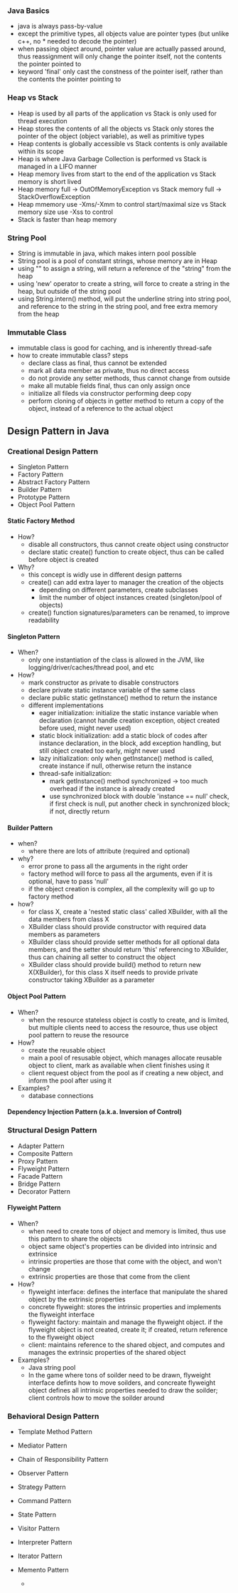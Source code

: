 ### Java Basics
- java is always pass-by-value
- except the primitive types, all objects value are pointer types (but unlike c++, no * needed to decode the pointer)
- when passing object around, pointer value are actually passed around, thus reassignment will only change the pointer itself, not the contents the pointer pointed to
- keyword 'final' only cast the constness of the pointer iself, rather than the contents the pointer pointing to


### Heap vs Stack
- Heap is used by all parts of the application  vs  Stack is only used for thread execution
- Heap stores the contents of all the objects vs Stack only stores the pointer of the object (object variable), as well as primitive types
- Heap contents is globally accessible vs Stack contents is only available within its scope
- Heap is where Java Garbage Collection is performed vs Stack is managed in a LIFO manner
- Heap memory lives from start to the end of the application vs Stack memory is short lived
- Heap memory full -> OutOfMemoryException vs Stack memory full -> StackOverflowException
- Heap mmemory use -Xms/-Xmm to control start/maximal size vs Stack memory size use -Xss to control
- Stack is faster than heap memory

### String Pool
- String is immutable in java, which makes intern pool possible
- String pool is a pool of constant strings, whose memory are in Heap
- using "" to assign a string, will return a reference of the "string" from the heap
- using 'new' operator to create a string, will force to create a string in the heap, but outside of the string pool
- using String.intern() method, will put the underline string into string pool, and reference to the string in the string pool, and free extra memory from the heap
 

### Immutable Class
- immutable class is good for caching, and is inherently thread-safe
- how to create immutable class? steps
    - declare class as final, thus cannot be extended
    - mark all data member as private, thus no direct access
    - do not provide any setter methods, thus cannot change from outside
    - make all mutable fields final, thus can only assign once
    - initialize all fileds via constructor performing deep copy
    - perform cloning of objects in getter method to return a copy of the object, instead of a reference to the actual object


## Design Pattern in Java
### Creational Design Pattern
- Singleton Pattern
- Factory Pattern
- Abstract Factory Pattern
- Builder Pattern
- Prototype Pattern
- Object Pool Pattern

#### Static Factory Method
- How?
    - disable all constructors, thus cannot create object using constructor
    - declare static create() function to create object, thus can be called before object is created
- Why?
    - this concept is widly use in different design patterns
    - create() can add extra layer to manager the creation of the objects
        - depending on different parameters, create subclasses
        - limit the number of object instances created (singleton/pool of objects)
    - create() function signatures/parameters can be renamed, to improve readability

#### Singleton Pattern
- When?
    - only one instantiation of the class is allowed in the JVM, like logging/driver/caches/thread pool, and etc
- How?
    - mark constructor as private to disable constructors
    - declare private static instance variable of the same class
    - declare public static getInstance() method to return the instance
    - different implementations
        - eager initialization: initialize the static instance variable when declaration (cannot handle creation exception, object created before used, might never used)
        - static block initialization: add a static block of codes after instance declaration, in the block, add exception handling, but still object created too early, might never used
        - lazy initialization: only when getInstance() method is called, create instance if null, otherwise return the instance
        - thread-safe initialization: 
            - mark getInstance() method synchronized -> too much overhead if the instance is already created
            - use synchronized block with double 'instance == null' check, if first check is null, put another check in synchronized block; if not, directly return

#### Builder Pattern
- when? 
    - where there are lots of attribute (required and optional)
- why? 
    - error prone to pass all the arguments in the right order
    - factory method will force to pass all the arguments, even if it is optional, have to pass 'null'
    - if the object creation is complex, all the complexity will go up to factory method
- how?
    - for class X, create a 'nested static class' called XBuilder, with all the data members from class X
    - XBuilder class should provide constructor with required data members as parameters
    - XBuilder class should provide setter methods for all optional data members, and the setter should return 'this' referencing to XBuilder, thus can chaining all setter to construct the object
    - XBuilder class should provide build() method to return new X(XBuilder), for this class X itself needs to provide private constructor taking XBuilder as a parameter

#### Object Pool Pattern
- When?
    - when the resource stateless object is costly to create, and is limited, but multiple clients need to access the resource, thus use object pool pattern to reuse the resource
- How?
    - create the reusable object
    - main a pool of resusable object, which manages allocate reusable object to client, mark as available when client finishes using it
    - client request object from the pool as if creating a new object, and inform the pool after using it
- Examples?
    - database connections

#### Dependency Injection Pattern (a.k.a. Inversion of Control)

### Structural Design Pattern
- Adapter Pattern
- Composite Pattern
- Proxy Pattern
- Flyweight Pattern
- Facade Pattern
- Bridge Pattern
- Decorator Pattern

#### Flyweight Pattern
- When?
    - when need to create tons of object and memory is limited, thus use this pattern to share the objects
    - object same object's properties can be divided into intrinsic and extrinsice
    - intrinsic properties are those that come with the object, and won't change
    - extrinsic properties are those that come from the client
- How?
    - flyweight interface: defines the interface that manipulate the shared object by the extrinsic properties
    - concrete flyweight: stores the intrinsic properties and implements the flyweight interface
    - flyweight factory: maintain and manage the flyweight object. if the flyweight object is not created, create it; if created, return reference to the flyweight object
    - client: maintains reference to the shared object, and computes and manages the extrinsic properties of the shared object
- Examples?
    - Java string pool
    - In the game where tons of soilder need to be drawn, flyweight interface defints how to move soilders, and concreate flyweight object defines all intrinsic properties needed to draw the soilder; client controls how to move the soilder around


### Behavioral Design Pattern
- Template Method Pattern
- Mediator Pattern
- Chain of Responsibility Pattern
- Observer Pattern
- Strategy Pattern
- Command Pattern
- State Pattern
- Visitor Pattern
- Interpreter Pattern
- Iterator Pattern
- Memento Pattern

   -


